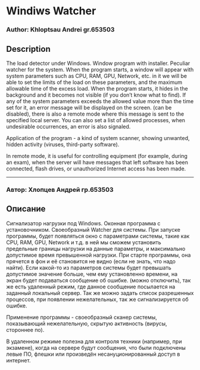# Windiws Watcher
### Author: Khloptsau Andrei gr.653503
## Description
The load detector under Windows. Window program with installer. Peculiar watcher for the system. When the program starts, a window will appear with system parameters such as CPU, RAM, GPU, Network, etc. in it we will be able to set the limits of the load on these parameters, and the maximum allowable time of the excess load. When the program starts, it hides in the background and it becomes not visible (if you don’t know what to find). If any of the system parameters exceeds the allowed value more than the time set for it, an error message will be displayed on the screen. (can be disabled), there is also a remote mode where this message is sent to the specified local server. You can also set a list of allowed processes, when undesirable occurrences, an error is also signaled.

Application of the program - a kind of system scanner, showing unwanted, hidden activity (viruses, third-party software).

In remote mode, it is useful for controlling equipment (for example, during an exam), when the server will have messages that left software has been connected, flash drives, or unauthorized Internet access has been made.

***
### Автор: Хлопцев Андрей гр.653503
## Описание
Сигнализатор нагрузки под Windows. Оконная программа с установочником. Своеобразный Watcher для системы. При запуске программы, будет появляться окно с параметрами системы, такие как CPU, RAM, GPU, Network и т.д. в ней мы сможем установить предельные границы нагрузки на данные параметры, и максимально допустимое время превышенной нагрузки. При старте программы, она прячется в фон и её становится не видно (если не знать, что надо найти). Если какой-то из параметров системы будет превышать допустимое значение больше, чем ему установленно времени, на экран будет подаваться сообщение об ошибке. (можно отключить), так же есть удаленный режим, где данное сообщение посылается на заданный локальный сервер. Так же можно задать список разрешенных процессов, при появлении нежелательных, так же сигнализируется об ошибке.

Применение программы - своеобразный сканер системы, показывающий нежелательную, скрытую активность (вирусы, стороннее по).

В удаленном режиме полезна для контроля техники (например, при экзамене), когда на сервере будут сообщения, что были подключены левые ПО, флешки или произведён несануционированный доступ в интернет.